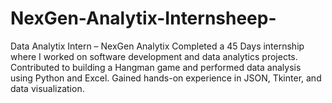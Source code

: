 # NexGen-Analytix-Internsheep-
Data Analytix Intern – NexGen Analytix Completed a 45 Days  internship where I worked on software development and data analytics projects. Contributed to building a Hangman game and performed data analysis using Python and Excel. Gained hands-on experience in JSON, Tkinter, and data visualization.
